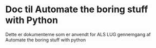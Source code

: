 # Doc til Automate the boring stuff with Python
Dette er dokumenterne som er anvendt for ALS LUG gennemgang af Automate the boring stuff with python

